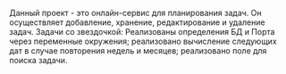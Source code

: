 Данный проект - это онлайн-сервис для планирования задач. 
Он осуществляет добавление, хранение, редактирование и удаление задач. 
Задачи со звездочкой: Реализованы определения БД и Порта через переменные окружения; реализовано вычисление следующих дат в случае повторения недель и месяцев; реализовано поле для поиска задачи.